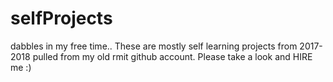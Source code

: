 # selfProjects
dabbles in my free time..
These are mostly self learning projects from 2017-2018 pulled from my old rmit github account.
Please take a look and HIRE me :)
